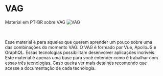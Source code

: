 # VAG
Material em PT-BR sobre VAG 
![VAG](https://cdn-images-1.medium.com/max/1600/1*H9AANoofLqjS10Xd5TwRYw.png)

<br><br>
Esse material é para aqueles que querem aprender  um pouco sobre uma das combinações do momento VAG. O VAG é formado por Vue, ApolloJS e GraphQL. Essas tecnologias possibilitam desenvolver aplicações incríveis. Este material é apenas uma base para você entender como é trabalhar com essas três tecnologias. Caso queira ver mais detalhes recomendo que acesse a documentação de cada tecnologia.   

